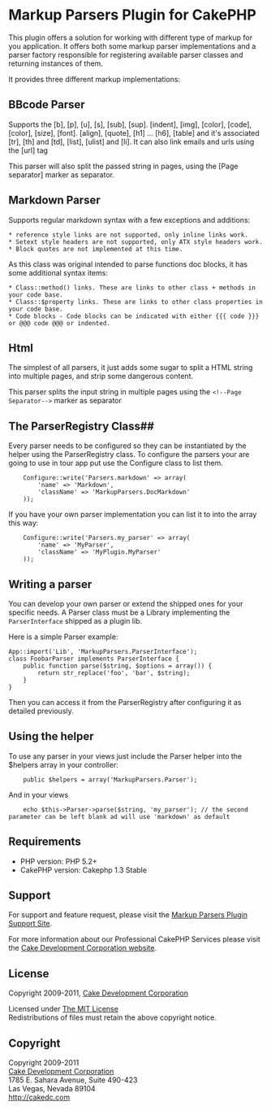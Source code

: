 # Markup Parsers Plugin for CakePHP #

This plugin offers a solution for working with different type of markup for you application. It offers both some markup parser implementations and a parser factory responsible for registering available parser classes and returning instances of them.

It provides three different markup implementations:

## BBcode Parser ##

Supports the [b], [p], [u], [s], [sub], [sup]. [indent], [img], [color], [code], [color], [size], [font]. [align], [quote], [h1] ... [h6], [table] and it's associated [tr], [th] and [td], [list], [ulist] and [li]. It can also link emails and urls using the [url] tag

This parser will also split the passed string in pages, using the [Page separator] marker as separator.

## Markdown Parser ##

Supports regular markdown syntax with a few exceptions and additions:

    * reference style links are not supported, only inline links work.
    * Setext style headers are not supported, only ATX style headers work.
    * Block quotes are not implemented at this time.

As this class was original intended to parse functions doc blocks, it has some additional syntax items:

    * Class::method() links. These are links to other class + methods in your code base.
    * Class::$property links. These are links to other class properties in your code base.
    * Code blocks - Code blocks can be indicated with either {{{ code }}} or @@@ code @@@ or indented.

## Html ##

The simplest of all parsers, it just adds some sugar to split a HTML string into multiple pages, and strip some dangerous content.

This parser splits the input string in multiple pages using the `<!--Page Separator-->` marker as separator

## The ParserRegistry Class##

Every parser needs to be configured so they can be instantiated by the helper using the ParserRegistry class. To configure the parsers your are going to use in tour app put use the Configure class to list them.

        Configure::write('Parsers.markdown' => array(
			'name' => 'Markdown',
			'className' => 'MarkupParsers.DocMarkdown'
		));

If you have your own parser implementation you can list it to into the array this way:

        Configure::write('Parsers.my_parser' => array(
		    'name' => 'MyParser',
		    'className' => 'MyPlugin.MyParser'
	    ));

## Writing a parser ##

You can develop your own parser or extend the shipped ones for your specific needs.
A Parser class must be a Library implementing the `ParserInterface` shipped as a plugin lib.

Here is a simple Parser example:

	App::import('Lib', 'MarkupParsers.ParserInterface');
	class FoobarParser implements ParserInterface {
		public function parse($string, $options = array()) {
			return str_replace('foo', 'bar', $string);
		}
	}

Then you can access it from the ParserRegistry after configuring it as detailed previously.

## Using the helper ##

To use any parser in your views just include the Parser helper into the $helpers array in your controller:

        public $helpers = array('MarkupParsers.Parser');

And in your views

        echo $this->Parser->parse($string, 'my_parser'); // the second parameter can be left blank ad will use 'markdown' as default


## Requirements ##

* PHP version: PHP 5.2+
* CakePHP version: Cakephp 1.3 Stable

## Support ##

For support and feature request, please visit the [Markup Parsers Plugin Support Site](http://cakedc.lighthouseapp.com/projects/61291-markup-parsers).

For more information about our Professional CakePHP Services please visit the [Cake Development Corporation website](http://cakedc.com).

## License ##

Copyright 2009-2011, [Cake Development Corporation](http://cakedc.com)

Licensed under [The MIT License](http://www.opensource.org/licenses/mit-license.php)<br/>
Redistributions of files must retain the above copyright notice.

## Copyright ###

Copyright 2009-2011<br/>
[Cake Development Corporation](http://cakedc.com)<br/>
1785 E. Sahara Avenue, Suite 490-423<br/>
Las Vegas, Nevada 89104<br/>
http://cakedc.com<br/>